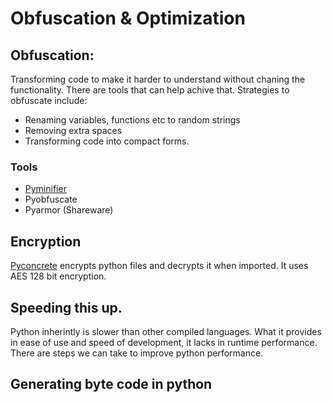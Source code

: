 # Obfuscation & Optimization

## Obfuscation:
Transforming code to make it harder to understand without chaning the functionality.
There are tools that can help achive that. Strategies to obfuscate include:
 * Renaming variables, functions etc to random strings
 * Removing extra spaces
 * Transforming code into compact forms.


### Tools
* [Pyminifier](http://liftoff.github.io/pyminifier/)
* Pyobfuscate
* Pyarmor (Shareware)


## Encryption
[Pyconcrete](https://github.com/Falldog/pyconcrete) encrypts python files and decrypts it when imported. It uses AES 128 bit
encryption.


## Speeding this up.
Python inherintly is slower than other compiled languages. What it provides in 
ease of use and speed of development, it lacks in runtime performance. There are steps
we can take to improve python performance.

## Generating byte code in python

```

```



